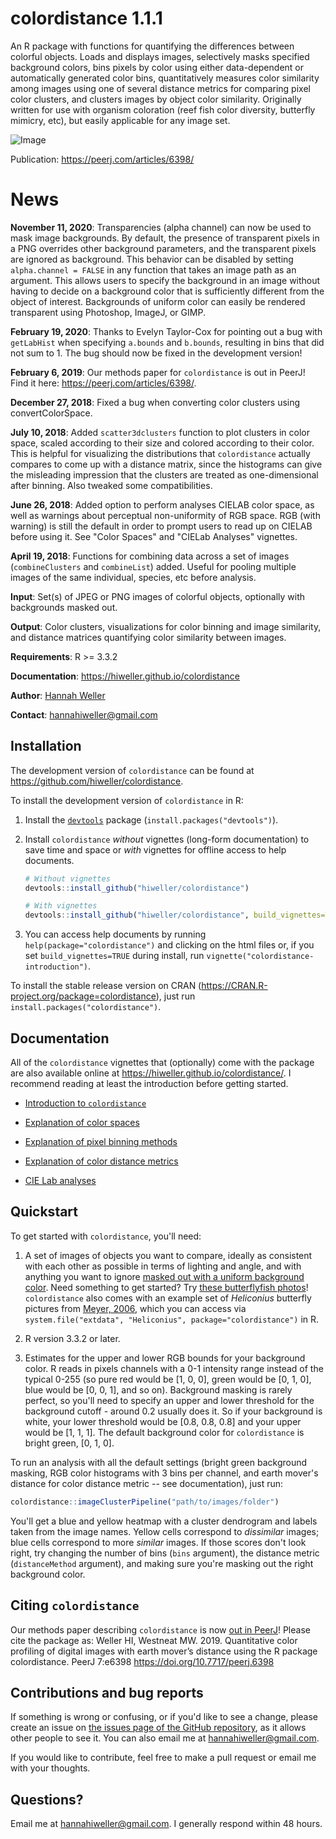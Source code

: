 # colordistance 1.1.1

An R package with functions for quantifying the differences between colorful objects. Loads and displays images, selectively masks specified background
  colors, bins pixels by color using either data-dependent or automatically
  generated color bins, quantitatively measures color similarity among images
  using one of several distance metrics for comparing pixel color clusters, and
  clusters images by object color similarity. Originally written for use with
  organism coloration (reef fish color diversity, butterfly mimicry, etc), but
  easily applicable for any image set.

![Image](https://pbs.twimg.com/media/Dyv14UUW0AIbmJ8?format=jpg&name=large)

Publication: <https://peerj.com/articles/6398/>
# News

**November 11, 2020**: Transparencies (alpha channel) can now be used to mask image backgrounds. By default, the presence of transparent pixels in a PNG overrides other background parameters, and the transparent pixels are ignored as background. This behavior can be disabled by setting `alpha.channel = FALSE` in any function that takes an image path as an argument. This allows users to specify the background in an image without having to decide on a background color that is sufficiently different from the object of interest. Backgrounds of uniform color can easily be rendered transparent using Photoshop, ImageJ, or GIMP.

**February 19, 2020**: Thanks to Evelyn Taylor-Cox for pointing out a bug with `getLabHist` when specifying `a.bounds` and `b.bounds`, resulting in bins that did not sum to 1. The bug should now be fixed in the development version!

**February 6, 2019**: Our methods paper for `colordistance` is out in PeerJ! Find it here: <https://peerj.com/articles/6398/>. 

**December 27, 2018**: Fixed a bug when converting color clusters using convertColorSpace.

**July 10, 2018**: Added `scatter3dclusters` function to plot clusters in color space, scaled according to their size and colored according to their color. This is helpful for visualizing the distributions that `colordistance` actually compares to come up with a distance matrix, since the histograms can give the misleading impression that the clusters are treated as one-dimensional after binning. Also tweaked some compatibilities.

**June 26, 2018**: Added option to perform analyses CIELAB color space, as well as warnings about perceptual non-uniformity of RGB space. RGB (with warning) is still the default in order to prompt users to read up on CIELAB before using it. See "Color Spaces" and "CIELab Analyses" vignettes.

**April 19, 2018**: Functions for combining data across a set of images (`combineClusters` and `combineList`) added. Useful for pooling multiple images of the same individual, species, etc before analysis.

**Input**: Set(s) of JPEG or PNG images of colorful objects, optionally with backgrounds masked out.

**Output**: Color clusters, visualizations for color binning and image similarity, and distance matrices quantifying color similarity between images.

**Requirements**: R >= 3.3.2

**Documentation**: <https://hiweller.github.io/colordistance>

**Author**: [Hannah Weller](https://scholar.google.com/citations?user=rjI5wpEAAAAJ&hl=en)

**Contact**: hannahiweller@gmail.com

## Installation

The development version of `colordistance` can be found at <https://github.com/hiweller/colordistance>.

To install the development version of `colordistance` in R:

1. Install the [`devtools`](https://github.com/hadley/devtools) package (`install.packages("devtools")`).

2. Install `colordistance` *without* vignettes (long-form documentation) to save time and space or *with* vignettes for offline access to help documents.

    ```R
    # Without vignettes
    devtools::install_github("hiweller/colordistance")

    # With vignettes
    devtools::install_github("hiweller/colordistance", build_vignettes=TRUE)
    ```
 3. You can access help documents by running `help(package="colordistance")` and clicking on the html files or, if you set `build_vignettes=TRUE` during install, run `vignette("colordistance-introduction")`.

To install the stable release version on CRAN (https://CRAN.R-project.org/package=colordistance), just run `install.packages("colordistance")`.

## Documentation

All of the `colordistance` vignettes that (optionally) come with the package are also available online at <https://hiweller.github.io/colordistance/>. I recommend reading at least the introduction before getting started.

* [Introduction to `colordistance`](https://hiweller.github.io/colordistance/colordistance-introduction.html)

* [Explanation of color spaces](https://hiweller.github.io/colordistance/color-spaces.html)

* [Explanation of pixel binning methods](https://hiweller.github.io/colordistance/binning-methods.html)

* [Explanation of color distance metrics](https://hiweller.github.io/colordistance/color-metrics.html)

* [CIE Lab analyses](https://hiweller.github.io/colordistance/lab-analyses.html)

## Quickstart

To get started with `colordistance`, you'll need:

1. A set of images of objects you want to compare, ideally as consistent with each other as possible in terms of lighting and angle, and with anything you want to ignore [masked out with a uniform background color](https://graphicdesign.stackexchange.com/questions/5446/making-the-background-of-an-image-transparent-in-gimp). Need something to get started? Try [these butterflyfish photos](https://github.com/hiweller/butterflyfish)! `colordistance` also comes with an example set of *Heliconius* butterfly pictures from [Meyer, 2006](http://journals.plos.org/plosbiology/article?id=10.1371/journal.pbio.0040341), which you can access via `system.file("extdata", "Heliconius", package="colordistance")` in R.

2. R version 3.3.2 or later.

3. Estimates for the upper and lower RGB bounds for your background color. R reads in pixels channels with a 0-1 intensity range instead of the typical 0-255 (so pure red would be [1, 0, 0], green would be [0, 1, 0], blue would be [0, 0, 1], and so on). Background masking is rarely perfect, so you'll need to specify an upper and lower threshold for the background cutoff - around 0.2 usually does it. So if your background is white, your lower threshold would be [0.8, 0.8, 0.8] and your upper would be [1, 1, 1]. The default background color for `colordistance` is bright green, [0, 1, 0].

To run an analysis with all the default settings (bright green background masking, RGB color histograms with 3 bins per channel, and earth mover's distance for color distance metric -- see documentation), just run:

```R
colordistance::imageClusterPipeline("path/to/images/folder")
```

You'll get a blue and yellow heatmap with a cluster dendrogram and labels taken from the image names. Yellow cells correspond to *dissimilar* images; blue cells correspond to more *similar* images. If those scores don't look right, try changing the number of bins (`bins` argument), the distance metric (`distanceMethod` argument), and making sure you're masking out the right background color.

## Citing `colordistance`

Our methods paper describing `colordistance` is now [out in PeerJ](https://peerj.com/articles/6398/)! Please cite the package as: Weller HI, Westneat MW. 2019. Quantitative color profiling of digital images with earth mover’s distance using the R package colordistance. PeerJ 7:e6398 https://doi.org/10.7717/peerj.6398

## Contributions and bug reports

If something is wrong or confusing, or if you'd like to see a change, please create an issue on [the issues page of the GitHub repository](https://github.com/hiweller/colordistance/issues), as it allows other people to see it. You can also email me at <hannahiweller@gmail.com>.

If you would like to contribute, feel free to make a pull request or email me with your thoughts.

## Questions?

Email me at <hannahiweller@gmail.com>. I generally respond within 48 hours.
